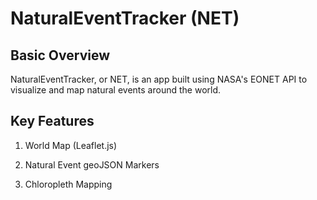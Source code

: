 # NaturalEventTracker (NET)

## Basic Overview

NaturalEventTracker, or NET, is an app built using NASA's EONET API to visualize and map natural events around the world.

## Key Features

1. World Map (Leaflet.js)

2. Natural Event geoJSON Markers

3. Chloropleth Mapping 
